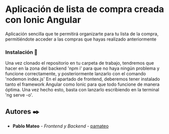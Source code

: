 # Aplicación de lista de compra creada con Ionic Angular

Aplicación sencilla que te permitirá organizarte para tu lista de la compra, permitiéndote acceder a las compras que hayas realizado anteriormente


### Instalación 🔧

Una vez clonado el repositorio en tu carpeta de trabajo, tendremos que hacer en la zona del backend 'npm i' para que no haya ningún problema y funcione correctamente, y posteriormente lanzarlo con el comando 'nodemon index.js'
En el apartado de frontend, deberemos tener instalado tanto el framework Angular como Ionic para que todo funcione de manera óptima. Una vez hecho esto, basta con lanzarlo escribiendo en la terminal 'ng serve -o'.


## Autores ✒️

* **Pablo Mateo** - *Frontend y Backend* - [pamateo](https://github.com/pamateo)
